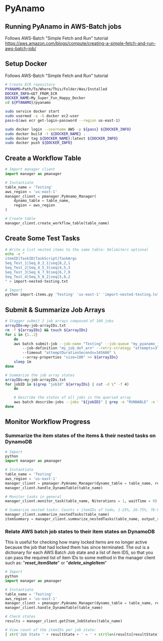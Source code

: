 # PyAnamo


## Running PyAnamo in AWS-Batch jobs
Follows AWS-Batch "Simple Fetch and Run" tutorial https://aws.amazon.com/blogs/compute/creating-a-simple-fetch-and-run-aws-batch-job/



## Setup Docker
Follows AWS-Batch "Simple Fetch and Run" tutorial

```bash
# Create ECR repository
PYANAMO=Path/To/Where/This/Folder/Was/Installed
DOCKER_INFO=GET_FROM_ECR
DOCKER_NAME=My_Super_Fun_Happy_Docker
cd ${PYANAMO}/pyanamo

sudo service docker start
sudo usermod -a -G docker ec2-user
pass=$(aws ecr get-login-password --region us-east-1)

sudo docker login --username AWS -p ${pass} ${DOCKER_INFO}
sudo docker build -t ${DOCKER_NAME} .
sudo docker tag ${DOCKER_NAME}:latest ${DOCKER_INFO}
sudo docker push ${DOCKER_INFO}
```



## Create a Workflow Table

```python
# Import manager client
import manager as pmanager

# Instantiate
table_name = 'Testing'
aws_region = 'us-east-1' 
manager_client = pmanager.PyAnamo_Manager(
    dynamo_table = table_name,
    region = aws_region
)

# Create table
manager_client.create_workflow_table(table_name)
```



## Create Some Test Tasks


```bash
# Write a list nested items to the same table: Delimiters optional
echo -e "
itemID|TaskID|TaskScript|TaskArgs
Seq_Test_1|Seq_8_2_1|seq|8,2,1
Seq_Test_2|Seq_4_5_3|seq|4,5,3
Seq_Test_3|Seq_6_7_9|seq|6,7,9
Seq_Test_4|Seq_5_8_2|seq|5,8,2
" > import-nested-testing.txt

# Import
python import-items.py 'Testing' 'us-east-1' 'import-nested-testing.txt' '|' ','
```



## Submit & Summarize Job Arrays


```bash
# Stagger submit 2 job arrays composed of 100 jobs
arrayIDs=my-job-arrayIDs.txt
rm -f ${arrayIDs} && touch ${arrayIDs}
for i in {1..2}
	do
	aws batch submit-job --job-name "Testing" --job-queue "my_pyanamo_job_queue" \ 
		--job-definition "my_job_def_arn" --retry-strategy "attempts=3" \ 
		--timeout "attemptDurationSeconds=345600" \ 
		--array-properties "size=100" >> ${arrayIDs}
	sleep 1m
done

# Summarize the job array states
arrayIDs=my-job-arrayIDs.txt
for jobID in $(grep "jobId" ${arrayIDs} | cut -d \" -f 4)
	do

	# Describe the states of all jobs in the queried array
	aws batch describe-jobs --jobs "${jobID}" | grep -e "RUNNABLE" -e "SUCCEEDED" -e "SUBMITTED" -e "RUNNING" -e "FAILED" -e "RUNNING" -e "STARTING" -e "PENDING" | awk 'NR >= 2' | xargs | sed -e "s/^/${jobID}, /g" -e 's/,$//g'
done
```



## Monitor Workflow Progress

### Summarize the item states of the items & their nested tasks on DynamoDB

```python
# Import
python
import manager as pmanager

# Instantiate
table_name = 'Testing'
aws_region = 'us-east-1'
manager_client = pmanager.PyAnamo_Manager(dynamo_table = table_name, region = aws_region)
manager_client.handle_DynamoTable(table_name)

# Monitor tasks in general
manager_client.monitor_task(table_name, Niterations = 1, waitTime = 0)

# Summarize nested tasks: Counts + itemIDs of todo, 1-25%, 26-75%, 76-99%, done
manager_client.summarize_nestedTasks(table_name)
itemSummary = manager_client.summarize_nestedTasks(table_name, output_results = 1)
```

### Relate AWS batch job states to their item states on DynamoDB

This is useful for checking how many locked items are no longer active because the job that had locked them has since terminated. The out is a dictionary for each AWS Batch Job state and a list of item IDS, so that you can pass the required list of item IDs to some method in the manager client such as: "***reset_itemState***" or "***delete_singleItem***"

```python
# Import
python
import manager as pmanager

# Instantiate
table_name = 'Testing'
aws_region = 'us-east-1'
manager_client = pmanager.PyAnamo_Manager(dynamo_table = table_name, region = aws_region)
manager_client.handle_DynamoTable(table_name)

# Check states
results = manager_client.getItem_JobStates(table_name)

# View count of the itemIDs per job state: 
[ str('Job State ' + resultState + ' = ' + str(len(results[resultState]))) for resultState in results.keys() ]
```
